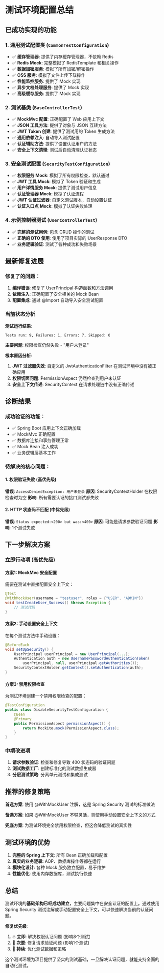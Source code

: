 # 测试环境配置总结

## 已成功实现的功能

### 1. 通用测试配置类 (`CommonTestConfiguration`)
- ✅ **缓存管理器**: 提供了内存缓存管理器，不依赖 Redis
- ✅ **Redis Mock**: 完整模拟了 RedisTemplate 和相关操作
- ✅ **数据加密服务**: 模拟了所有加密/解密操作
- ✅ **OSS 服务**: 模拟了文件上传下载操作
- ✅ **性能监控服务**: 提供了 Mock 实现
- ✅ **异步文档处理服务**: 提供了 Mock 实现
- ✅ **高级缓存服务**: 提供了 Mock 实现

### 2. 测试基类 (`BaseControllerTest`)
- ✅ **MockMvc 配置**: 正确配置了 Web 应用上下文
- ✅ **JSON 工具方法**: 提供了对象与 JSON 互转方法
- ✅ **JWT Token 创建**: 提供了测试用的 Token 生成方法
- ✅ **通用依赖注入**: 自动导入测试配置
- ✅ **认证辅助方法**: 提供了设置认证用户的方法
- ✅ **安全上下文清理**: 测试后自动清理认证状态

### 3. 安全测试配置 (`SecurityTestConfiguration`)
- ✅ **权限服务 Mock**: 模拟了所有权限检查，默认通过
- ✅ **JWT 工具 Mock**: 模拟了 Token 验证和生成
- ✅ **用户详情服务 Mock**: 提供了测试用户信息
- ✅ **认证管理器 Mock**: 模拟了认证流程
- ✅ **JWT 认证过滤器**: 自定义测试版本，自动设置认证
- ✅ **认证入口点 Mock**: 模拟了认证失败处理

### 4. 示例控制器测试 (`UserControllerTest`)
- ✅ **完整的测试用例**: 包含 CRUD 操作的测试
- ✅ **正确的 DTO 使用**: 使用了项目实际的 UserResponse DTO
- ✅ **业务逻辑验证**: 测试了各种成功和失败场景

## 最新修复进展

### 修复了的问题：
1. **编译错误**: 修复了 UserPrincipal 构造函数和方法调用
2. **依赖注入**: 正确配置了安全相关的 Mock Bean
3. **配置集成**: 通过 @Import 自动导入安全测试配置

### 当前状态分析

**测试运行结果**:
```
Tests run: 9, Failures: 1, Errors: 7, Skipped: 0
```

**主要问题**: 权限检查仍然失败 - "用户未登录"

**根本原因分析**:
1. **JWT 过滤器失效**: 自定义的 JwtAuthenticationFilter 在测试环境中没有被正确应用
2. **权限切面问题**: PermissionAspect 仍然检查到用户未认证
3. **安全上下文传递**: SecurityContext 在请求处理链中没有正确传递

## 诊断结果

### 成功验证的功能：
- ✅ Spring Boot 应用上下文正确加载
- ✅ MockMvc 正确配置  
- ✅ 数据库连接和事务管理正常
- ✅ Mock Bean 注入成功
- ✅ 业务逻辑层基本工作

### 待解决的核心问题：

#### 1. 权限验证失败 (高优先级)
**错误**: `AccessDeniedException: 用户未登录`
**原因**: SecurityContextHolder 在权限检查时为空
**影响**: 所有需要认证的接口测试都失败

#### 2. HTTP 状态码不匹配 (中优先级)  
**错误**: `Status expected:<200> but was:<400>`
**原因**: 可能是请求参数验证问题
**影响**: 1个测试失败

## 下一步解决方案

### 立即行动项 (高优先级)

#### 方案1: MockMvc 安全配置
需要在测试中直接配置安全上下文：

```java
@Test
@WithMockUser(username = "testuser", roles = {"USER", "ADMIN"})
void testCreateUser_Success() throws Exception {
    // 测试代码
}
```

#### 方案2: 手动设置安全上下文
在每个测试方法中手动设置：

```java
@BeforeEach
void setUpSecurity() {
    UserPrincipal userPrincipal = new UserPrincipal(...);
    Authentication auth = new UsernamePasswordAuthenticationToken(
        userPrincipal, null, userPrincipal.getAuthorities());
    SecurityContextHolder.getContext().setAuthentication(auth);
}
```

#### 方案3: 禁用权限检查
为测试环境创建一个禁用权限检查的配置：

```java
@TestConfiguration
public class DisableSecurityTestConfiguration {
    @Bean
    @Primary
    public PermissionAspect permissionAspect() {
        return Mockito.mock(PermissionAspect.class);
    }
}
```

### 中期改进项

1. **请求参数验证**: 检查和修复导致 400 状态码的验证问题
2. **测试数据工厂**: 创建标准化的测试数据生成器
3. **分层测试策略**: 分离单元测试和集成测试

## 推荐的修复策略

**首选方案**: 使用 @WithMockUser 注解，这是 Spring Security 测试的标准做法

**备选方案**: 如果 @WithMockUser 不够灵活，则使用手动设置安全上下文的方式

**兜底方案**: 为测试环境完全禁用权限检查，但这会降低测试的真实性

## 测试环境的优势

1. **完整的 Spring 上下文**: 所有 Bean 正确加载和配置
2. **真实的业务逻辑**: AOP、数据库操作等都在运行
3. **模块化设计**: 各种 Mock 服务独立配置，易于维护
4. **性能优化**: 使用内存数据库，测试执行快速

## 总结

测试环境的**基础架构已经成功建立**，主要问题集中在安全认证的配置上。通过使用 Spring Security 测试注解或手动配置安全上下文，可以快速解决当前的认证问题。

**修复优先级**:
1. 🔥 **立即**: 解决权限认证问题 (影响8个测试)
2. 🔶 **次要**: 修复请求验证问题 (影响1个测试) 
3. 🔄 **持续**: 优化测试数据和策略

这个测试环境为项目提供了坚实的测试基础，一旦解决认证问题，就能支持全面的自动化测试。 